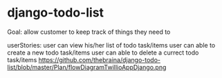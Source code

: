 # django-todo-list

Goal: 
allow customer to keep track of things they need to 

userStories: 
user can view his/her list of todo task/items
user can able to create a new todo task/items
user can able to delete a currect todo task/items
https://github.com/thebraina/django-todo-list/blob/master/Plan/flowDiagramTwillioAppDjango.png
